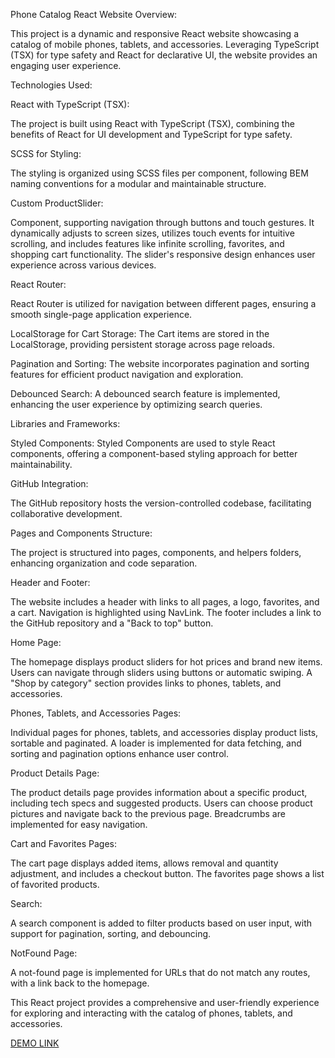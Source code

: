 Phone Catalog React Website Overview:

This project is a dynamic and responsive React website showcasing a catalog of mobile phones, tablets, and accessories. Leveraging TypeScript (TSX) for type safety and React for declarative UI, the website provides an engaging user experience.

Technologies Used:

React with TypeScript (TSX):

The project is built using React with TypeScript (TSX), combining the benefits of React for UI development and TypeScript for type safety.

SCSS for Styling:

The styling is organized using SCSS files per component, following BEM naming conventions for a modular and maintainable structure.

Custom ProductSlider:

Component, supporting navigation through buttons and touch gestures. It dynamically adjusts to screen sizes, utilizes touch events for intuitive scrolling, and includes features like infinite scrolling, favorites, and shopping cart functionality. The slider's responsive design enhances user experience across various devices.

React Router:

React Router is utilized for navigation between different pages, ensuring a smooth single-page application experience.

LocalStorage for Cart Storage:
The Cart items are stored in the LocalStorage, providing persistent storage across page reloads.

Pagination and Sorting:
The website incorporates pagination and sorting features for efficient product navigation and exploration.

Debounced Search:
A debounced search feature is implemented, enhancing the user experience by optimizing search queries.

Libraries and Frameworks:

Styled Components:
Styled Components are used to style React components, offering a component-based styling approach for better maintainability.

GitHub Integration:

The GitHub repository hosts the version-controlled codebase, facilitating collaborative development.

Pages and Components Structure:

The project is structured into pages, components, and helpers folders, enhancing organization and code separation.

Header and Footer:

The website includes a header with links to all pages, a logo, favorites, and a cart. Navigation is highlighted using NavLink. The footer includes a link to the GitHub repository and a "Back to top" button.

Home Page:

The homepage displays product sliders for hot prices and brand new items. Users can navigate through sliders using buttons or automatic swiping. A "Shop by category" section provides links to phones, tablets, and accessories.

Phones, Tablets, and Accessories Pages:

Individual pages for phones, tablets, and accessories display product lists, sortable and paginated. A loader is implemented for data fetching, and sorting and pagination options enhance user control.

Product Details Page:

The product details page provides information about a specific product, including tech specs and suggested products. Users can choose product pictures and navigate back to the previous page. Breadcrumbs are implemented for easy navigation.

Cart and Favorites Pages:

The cart page displays added items, allows removal and quantity adjustment, and includes a checkout button. The favorites page shows a list of favorited products.

Search:

A search component is added to filter products based on user input, with support for pagination, sorting, and debouncing.

NotFound Page:

A not-found page is implemented for URLs that do not match any routes, with a link back to the homepage.

This React project provides a comprehensive and user-friendly experience for exploring and interacting with the catalog of phones, tablets, and accessories.

[DEMO LINK](https://IvanVaverchak.github.io/phone-catalog/)
